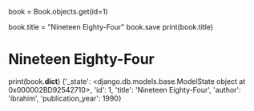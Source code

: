 book = Book.objects.get(id=1)

book.title = "Nineteen Eighty-Four"
book.save
print(book.title)
# Nineteen Eighty-Four
print(book.__dict__)
{'_state': <django.db.models.base.ModelState object at 0x000002BD92542710>, 'id': 1, 'title': 'Nineteen Eighty-Four', 'author': 'ibrahim', 'publication_year': 1990}